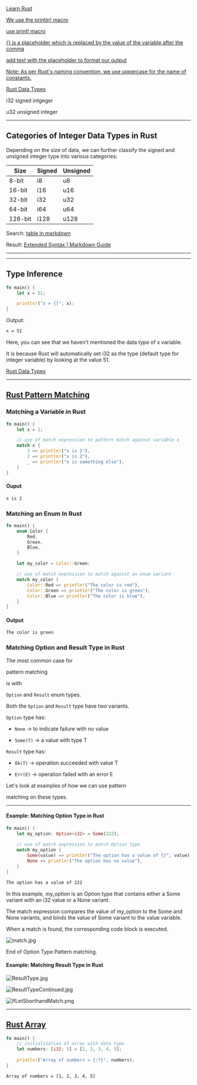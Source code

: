 [Learn Rust](https://www.programiz.com/rust)

[We use the println! macro](https://www.programiz.com/rust/hello-world)

[use print! macro](https://www.programiz.com/rust/print-output)

[{} is a placeholder which is replaced by the value of the variable after the comma](https://www.programiz.com/rust/print-output)

[add text with the placeholder to format our output](https://www.programiz.com/rust/print-output)

[Note: As per Rust's naming convention, we use uppercase for the name of constants.](https://www.programiz.com/rust/variables-mutability)

[Rust Data Types](https://www.programiz.com/rust/data-types)

i32 signed intgeger

u32 unsigned integer

____

## Categories of Integer Data Types in Rust

Depending on the size of data, we can further classify the signed and unsigned integer type into various categories:

| Size	    | Signed	| Unsigned  |
|-----------|-----------|-----------|
| 8-bit	    | i8	    | u8        |
| 16-bit	| i16	    | u16       |
| 32-bit	| i32	    | u32       |
| 64-bit	| i64	    | u64       |
| 128-bit	| i128	    | u128      |

Search: [table in markdown](https://www.google.com/search?q=table+in+markdown&oq=table+in+markdown&gs_lcrp=EgZjaHJvbWUyCQgAEEUYORiABDIMCAEQABgUGIcCGIAEMgcIAhAAGIAEMgcIAxAAGIAEMgcIBBAAGIAEMgcIBRAAGIAEMgcIBhAAGIAEMgcIBxAAGIAEMg0ICBAAGIYDGIAEGIoFMg0ICRAAGIYDGIAEGIoF0gEIMzE4MWowajeoAgCwAgA&sourceid=chrome&ie=UTF-8)

Result: [Extended Syntax | Markdown Guide](https://www.markdownguide.org/extended-syntax/)

___________________________________

____

## Type Inference

```rust
fn main() {
    let x = 51;

    println!("x = {}", x);
}
```

Output:

```bash
x = 51
```

Here, you can see that we haven't mentioned the data type of x variable. 

It is because Rust will automatically set i32 as the type (default type for integer variable) by looking at the value 51.

[Rust Data Types](https://www.programiz.com/rust/data-types)

____

## [Rust Pattern Matching](https://www.programiz.com/rust/pattern-matching)

### Matching a Variable in Rust

```rust
fn main() {
    let x = 2;

    // use of match expression to pattern match against variable x
    match x {
        1 => println!("x is 1"),
        2 => println!("x is 2"),
        _ => println!("x is something else"),
    }
}
```

#### Ouput

```bash
x is 2
```

### Matching an Enum In Rust

```rust
fn main() {
    enum Color {
        Red,
        Green,
        Blue,
    }

    let my_color = Color::Green;

    // use of match expression to match against an enum variant
    match my_color {
        Color::Red => println!("The color is red"),
        Color::Green => println!("The color is green"),
        Color::Blue => println!("The color is blue"),
    }
}
```

#### Output

```bash
The color is green
```

### Matching Option and Result Type in Rust

The most common case for 

pattern matching 

is with 

`Option` and `Result` enum types. 

Both the `Option` and `Result` type have two variants.

`Option` type has:

- `None` → to indicate failure with no value

- `Some(T)` → a value with type T


`Result` type has:

- `Ok(T)` → operation succeeded with value T

- `Err(E)` → operation failed with an error E

Let's look at examples of how we can use pattern 

matching on these types.

____

#### Example: Matching Option Type in Rust

```rust
fn main() {
    let my_option: Option<i32> = Some(222);
    
    // use of match expression to match Option type
    match my_option {
        Some(value) => println!("The option has a value of {}", value),
        None => println!("The option has no value"),
    }
}
```

```bash
The option has a value of 222
```

In this example, my_option is an Option type that contains either a Some variant with an i32 value or a None variant.

The match expression compares the value of my_option to the Some and None variants, and binds the value of Some variant to the value variable.

When a match is found, the corresponding code block is executed.

![match.jpg](/static/images/match.jpg)

End of Option Type Pattern matching.


#### Example: Matching Result Type in Rust

![ResultType.jpg](/static/images/ResultType.jpg)

![ResultTypeContinued.jpg](/static/images/ResultTypeContinued.jpg)


![IfLetShorthandMatch.png](/static/images/IfLetShorthandMatch.png)

____

## [Rust Array](https://www.programiz.com/rust/array)

```rust
fn main() {
    // initialization of array with data type
    let numbers: [i32; 5] = [1, 2, 3, 4, 5];
    
    println!("Array of numbers = {:?}", numbers);
}
```

```bash
Array of numbers = [1, 2, 3, 4, 5]
```
